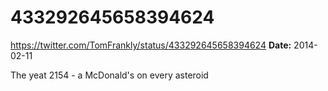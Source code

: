 # 433292645658394624
https://twitter.com/TomFrankly/status/433292645658394624
**Date:** 2014-02-11

The yeat 2154 - a McDonald's on every asteroid
